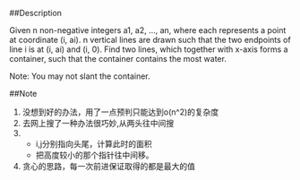 ##Description

Given n non-negative integers a1, a2, ..., an, where each represents a point at coordinate (i, ai). n vertical lines are drawn such that the two endpoints of line i is at (i, ai) and (i, 0). Find two lines, which together with x-axis forms a container, such that the container contains the most water.

Note: You may not slant the container.

##Note
1. 没想到好的办法，用了一点预判只能达到o(n^2)的复杂度
2. 去网上搜了一种办法很巧妙,从两头往中间搜
3. * i,j分别指向头尾，计算此时的面积
   * 把高度较小的那个指针往中间移。
4. 贪心的思路，每一次前进保证取得的都是最大的值